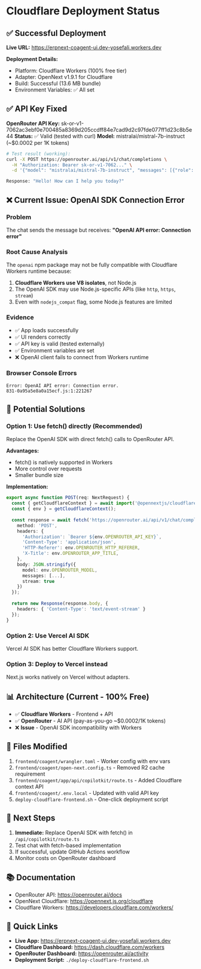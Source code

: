 # Cloudflare Deployment Status

## ✅ Successful Deployment
**Live URL:** https://erpnext-coagent-ui.dev-yosefali.workers.dev

**Deployment Details:**
- Platform: Cloudflare Workers (100% free tier)
- Adapter: OpenNext v1.9.1 for Cloudflare
- Build: Successful (13.6 MB bundle)
- Environment Variables: ✅ All set

## ✅ API Key Fixed
**OpenRouter API Key:** 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
**Status:** ✅ Valid (tested with curl)
**Model:** mistralai/mistral-7b-instruct (~$0.0002 per 1K tokens)

```bash
# Test result (working):
curl -X POST https://openrouter.ai/api/v1/chat/completions \
  -H "Authorization: Bearer sk-or-v1-7062..." \
  -d '{"model": "mistralai/mistral-7b-instruct", "messages": [{"role": "user", "content": "Hello"}]}'

Response: "Hello! How can I help you today?"
```

## ❌ Current Issue: OpenAI SDK Connection Error

### Problem
The chat sends the message but receives: **"OpenAI API error: Connection error"**

### Root Cause Analysis
The `openai` npm package may not be fully compatible with Cloudflare Workers runtime because:
1. **Cloudflare Workers use V8 isolates**, not Node.js
2. The OpenAI SDK may use Node.js-specific APIs (like `http`, `https`, `stream`)
3. Even with `nodejs_compat` flag, some Node.js features are limited

### Evidence
- ✅ App loads successfully
- ✅ UI renders correctly  
- ✅ API key is valid (tested externally)
- ✅ Environment variables are set
- ❌ OpenAI client fails to connect from Workers runtime

### Browser Console Errors
```
Error: OpenAI API error: Connection error.
831-0a95a5e8a0a15ecf.js:1:221267
```

## 🔧 Potential Solutions

### Option 1: Use fetch() directly (Recommended)
Replace the OpenAI SDK with direct fetch() calls to OpenRouter API.

**Advantages:**
- fetch() is natively supported in Workers
- More control over requests
- Smaller bundle size

**Implementation:**
```typescript
export async function POST(req: NextRequest) {
  const { getCloudflareContext } = await import('@opennextjs/cloudflare');
  const { env } = getCloudflareContext();
  
  const response = await fetch('https://openrouter.ai/api/v1/chat/completions', {
    method: 'POST',
    headers: {
      'Authorization': `Bearer ${env.OPENROUTER_API_KEY}`,
      'Content-Type': 'application/json',
      'HTTP-Referer': env.OPENROUTER_HTTP_REFERER,
      'X-Title': env.OPENROUTER_APP_TITLE,
    },
    body: JSON.stringify({
      model: env.OPENROUTER_MODEL,
      messages: [...],
      stream: true
    })
  });
  
  return new Response(response.body, {
    headers: { 'Content-Type': 'text/event-stream' }
  });
}
```

### Option 2: Use Vercel AI SDK
Vercel AI SDK has better Cloudflare Workers support.

### Option 3: Deploy to Vercel instead
Next.js works natively on Vercel without adapters.

## 📊 Architecture (Current - 100% Free)
- ✅ **Cloudflare Workers** - Frontend + API
- ✅ **OpenRouter** - AI API (pay-as-you-go ~$0.0002/1K tokens)
- ❌ **Issue** - OpenAI SDK incompatibility with Workers

## 📝 Files Modified
1. `frontend/coagent/wrangler.toml` - Worker config with env vars
2. `frontend/coagent/open-next.config.ts` - Removed R2 cache requirement
3. `frontend/coagent/app/api/copilotkit/route.ts` - Added Cloudflare context API
4. `frontend/coagent/.env.local` - Updated with valid API key
5. `deploy-cloudflare-frontend.sh` - One-click deployment script

## 🚀 Next Steps
1. **Immediate:** Replace OpenAI SDK with fetch() in `/api/copilotkit/route.ts`
2. Test chat with fetch-based implementation
3. If successful, update GitHub Actions workflow
4. Monitor costs on OpenRouter dashboard

## 📚 Documentation
- OpenRouter API: https://openrouter.ai/docs
- OpenNext Cloudflare: https://opennext.js.org/cloudflare
- Cloudflare Workers: https://developers.cloudflare.com/workers/

## 🔗 Quick Links
- **Live App:** https://erpnext-coagent-ui.dev-yosefali.workers.dev
- **Cloudflare Dashboard:** https://dash.cloudflare.com/workers
- **OpenRouter Dashboard:** https://openrouter.ai/activity
- **Deployment Script:** `./deploy-cloudflare-frontend.sh`
